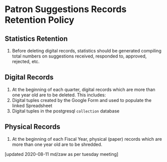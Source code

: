 # Patron Suggestions Records Retention Policy

## Statistics Retention

1. Before deleting digital records, statistics should be generated compiling total numbers on suggestions received, responded to, approved, rejected, etc.

## Digital Records

1. At the beginning of each quarter, digital records which are more than one year old are to be deleted. This includes:
  1. Digital tuples created by the Google Form and used to populate the linked Spreadsheet
  1. Digital tuples in the postgresql `collection` database
  
## Physical Records

1. At the beginning of each Fiscal Year, physical (paper) records which are more than one year old are to be shredded.

[updated 2020-08-11 md/zaw as per tuesday meeting]

